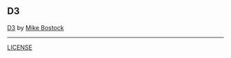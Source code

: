 ## D3

[D3](http://d3js.org) by [Mike Bostock](http://bost.ocks.org/mike/)

---

[LICENSE](LICENSE)

